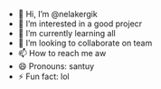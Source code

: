 - 👋 Hi, I’m @nelakergik
- 👀 I’m interested in a good projecr
- 🌱 I’m currently learning all
- 💞️ I’m looking to collaborate on team
- 📫 How to reach me aw
- 😄 Pronouns: santuy
- ⚡ Fun fact: lol

<!---
nelakergik/nelakergik is a ✨ special ✨ repository because its `README.md` (this file) appears on your GitHub profile.
You can click the Preview link to take a look at your changes.
--->
